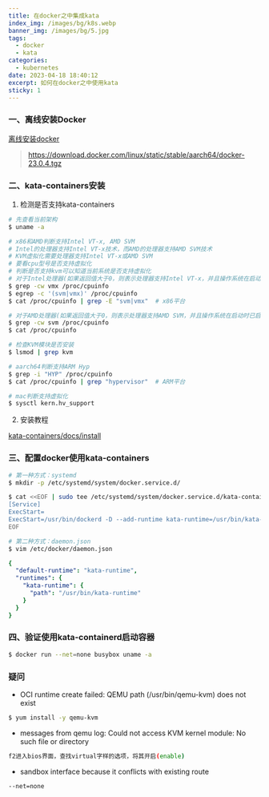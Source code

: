```yaml
---
title: 在docker之中集成kata
index_img: /images/bg/k8s.webp
banner_img: /images/bg/5.jpg
tags:
  - docker
  - kata
categories:
  - kubernetes
date: 2023-04-18 18:40:12
excerpt: 如何在docker之中使用kata
sticky: 1
---
```



### 一、离线安装Docker

[离线安装docker](https://weiqiangxu.github.io/2023/04/18/kubernetes/%E8%AF%AD%E9%9B%80k8s%E5%9F%BA%E7%A1%80%E5%85%A5%E9%97%A8/docker%E7%A6%BB%E7%BA%BF%E5%AE%89%E8%A3%85/)

> https://download.docker.com/linux/static/stable/aarch64/docker-23.0.4.tgz

### 二、kata-containers安装

1. 检测是否支持kata-containers

``` bash
# 先查看当前架构
$ uname -a

# x86和AMD判断支持Intel VT-x, AMD SVM
# Intel的处理器支持Intel VT-x技术，而AMD的处理器支持AMD SVM技术
# KVM虚拟化需要处理器支持Intel VT-x或AMD SVM
# 要看cpu型号是否支持虚拟化
# 判断是否支持kvm可以知道当前系统是否支持虚拟化
# 对于Intel处理器(如果返回值大于0，则表示处理器支持Intel VT-x，并且操作系统在启动时已启用虚拟化支持)
$ grep -cw vmx /proc/cpuinfo
$ egrep -c '(svm|vmx)' /proc/cpuinfo
$ cat /proc/cpuinfo | grep -E "svm|vmx"  # x86平台

# 对于AMD处理器(如果返回值大于0，则表示处理器支持AMD SVM，并且操作系统在启动时已启用虚拟化支持)
$ grep -cw svm /proc/cpuinfo
$ cat /proc/cpuinfo

# 检查KVM模块是否安装
$ lsmod | grep kvm

# aarch64判断支持ARM Hyp
$ grep -i "HYP" /proc/cpuinfo
$ cat /proc/cpuinfo | grep "hypervisor"  # ARM平台

# mac判断支持虚拟化
$ sysctl kern.hv_support
```

2. 安装教程

[kata-containers/docs/install](https://github.com/kata-containers/kata-containers/tree/main/docs/install)

### 三、配置docker使用kata-containers

``` bash
# 第一种方式：systemd
$ mkdir -p /etc/systemd/system/docker.service.d/

$ cat <<EOF | sudo tee /etc/systemd/system/docker.service.d/kata-containers.conf
[Service]
ExecStart=
ExecStart=/usr/bin/dockerd -D --add-runtime kata-runtime=/usr/bin/kata-runtime --default-runtime=kata-runtime
EOF
```

``` bash
# 第二种方式：daemon.json
$ vim /etc/docker/daemon.json
```

``` yml
{
  "default-runtime": "kata-runtime",
  "runtimes": {
    "kata-runtime": {
      "path": "/usr/bin/kata-runtime"
    }
  }
}
```

### 四、验证使用kata-containerd启动容器

``` bash
$ docker run --net=none busybox uname -a
```


### 疑问

- OCI runtime create failed: QEMU path (/usr/bin/qemu-kvm) does not exist

``` bash
$ yum install -y qemu-kvm
```
-  messages from qemu log: Could not access KVM kernel module: No such file or directory

``` bash
f2进入bios界面，查找virtual字样的选项，将其开启(enable)
```

- sandbox interface because it conflicts with existing route

```
--net=none
```